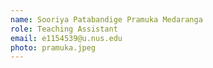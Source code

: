 ```yaml
---
name: Sooriya Patabandige Pramuka Medaranga
role: Teaching Assistant
email: e1154539@u.nus.edu
photo: pramuka.jpeg
---
```


